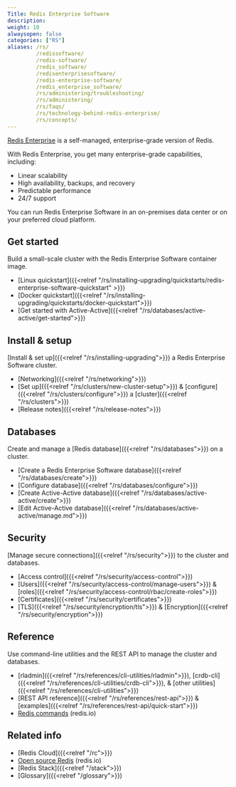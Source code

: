 ```yaml
---
Title: Redis Enterprise Software
description:
weight: 10
alwaysopen: false
categories: ["RS"]
aliases: /rs/
         /redissoftware/
         /redis-software/
         /redis_software/
         /redisenterprisesoftware/
         /redis-enterprise-software/
         /redis_enterprise_software/
         /rs/administering/troubleshooting/
         /rs/administering/
         /rs/faqs/
         /rs/technology-behind-redis-enterprise/
         /rs/concepts/
---
```


[Redis Enterprise](https://redis.com/redis-enterprise/advantages/) is a self-managed, enterprise-grade version of Redis.

With Redis Enterprise, you get many enterprise-grade capabilities, including:
- Linear scalability
- High availability, backups, and recovery
- Predictable performance
- 24/7 support

You can run Redis Enterprise Software in an on-premises data center or on your preferred cloud platform.

## Get started
Build a small-scale cluster with the Redis Enterprise Software container image.
- [Linux quickstart]({{<relref "/rs/installing-upgrading/quickstarts/redis-enterprise-software-quickstart" >}})
- [Docker quickstart]({{<relref "/rs/installing-upgrading/quickstarts/docker-quickstart">}})
- [Get started with Active-Active]({{<relref "/rs/databases/active-active/get-started">}})

## Install & setup
[Install & set up]({{<relref "/rs/installing-upgrading">}}) a Redis Enterprise Software cluster.
- [Networking]({{<relref "/rs/networking">}})
- [Set up]({{<relref "/rs/clusters/new-cluster-setup">}}) & [configure]({{<relref "/rs/clusters/configure">}}) a [cluster]({{<relref "/rs/clusters">}})
- [Release notes]({{<relref "/rs/release-notes">}})

## Databases
Create and manage a [Redis database]({{<relref "/rs/databases">}}) on a cluster.
- [Create a Redis Enterprise Software database]({{<relref "/rs/databases/create">}})
- [Configure database]({{<relref "/rs/databases/configure">}})
- [Create Active-Active database]({{<relref "/rs/databases/active-active/create">}})
- [Edit Active-Active database]({{<relref "/rs/databases/active-active/manage.md">}})

## Security
[Manage secure connections]({{<relref "/rs/security">}}) to the cluster and databases.
- [Access control]({{<relref "/rs/security/access-control">}})
- [Users]({{<relref "/rs/security/access-control/manage-users">}}) & [roles]({{<relref "/rs/security/access-control/rbac/create-roles">}})
- [Certificates]({{<relref "/rs/security/certificates">}})
- [TLS]({{<relref "/rs/security/encryption/tls">}}) & [Encryption]({{<relref "/rs/security/encryption">}})

## Reference
Use command-line utilities and the REST API to manage the cluster and databases.
- [rladmin]({{<relref "/rs/references/cli-utilities/rladmin">}}), [crdb-cli]({{<relref "/rs/references/cli-utilities/crdb-cli">}}), & [other utilities]({{<relref "/rs/references/cli-utilities">}})
- [REST API reference]({{<relref "/rs/references/rest-api">}}) & [examples]({{<relref "/rs/references/rest-api/quick-start">}})
- [Redis commands](https://redis.io/commands/) (redis.io)

## Related info
- [Redis Cloud]({{<relref "/rc">}})
- [Open source Redis](https://redis.io/) (redis.io)
- [Redis Stack]({{<relref "/stack">}})
- [Glossary]({{<relref "/glossary">}})


